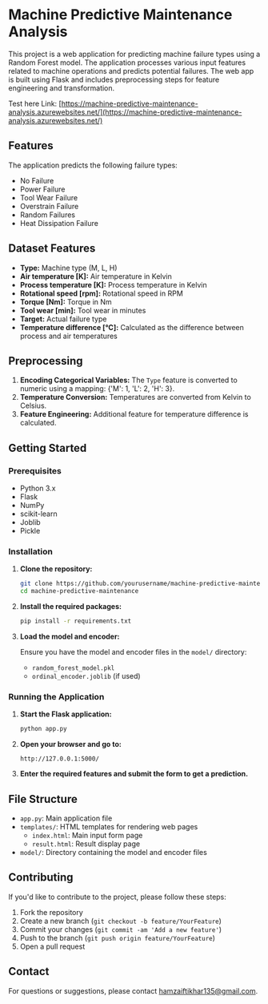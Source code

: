 
# Machine Predictive Maintenance Analysis

This project is a web application for predicting machine failure types using a Random Forest model. The application processes various input features related to machine operations and predicts potential failures. The web app is built using Flask and includes preprocessing steps for feature engineering and transformation.

Test here Link: [https://machine-predictive-maintenance-analysis.azurewebsites.net/](https://machine-predictive-maintenance-analysis.azurewebsites.net/)

## Features

The application predicts the following failure types:
- No Failure
- Power Failure
- Tool Wear Failure
- Overstrain Failure
- Random Failures
- Heat Dissipation Failure

## Dataset Features

- **Type:** Machine type (M, L, H)
- **Air temperature [K]:** Air temperature in Kelvin
- **Process temperature [K]:** Process temperature in Kelvin
- **Rotational speed [rpm]:** Rotational speed in RPM
- **Torque [Nm]:** Torque in Nm
- **Tool wear [min]:** Tool wear in minutes
- **Target:** Actual failure type
- **Temperature difference [°C]:** Calculated as the difference between process and air temperatures

## Preprocessing

1. **Encoding Categorical Variables:** The `Type` feature is converted to numeric using a mapping: {'M': 1, 'L': 2, 'H': 3}.
2. **Temperature Conversion:** Temperatures are converted from Kelvin to Celsius.
3. **Feature Engineering:** Additional feature for temperature difference is calculated.

## Getting Started

### Prerequisites

- Python 3.x
- Flask
- NumPy
- scikit-learn
- Joblib
- Pickle

### Installation

1. **Clone the repository:**

   ```bash
   git clone https://github.com/yourusername/machine-predictive-maintenance.git
   cd machine-predictive-maintenance
   ```

2. **Install the required packages:**

   ```bash
   pip install -r requirements.txt
   ```

3. **Load the model and encoder:**

   Ensure you have the model and encoder files in the `model/` directory:

   - `random_forest_model.pkl`
   - `ordinal_encoder.joblib` (if used)

### Running the Application

1. **Start the Flask application:**

   ```bash
   python app.py
   ```

2. **Open your browser and go to:**

   ```
   http://127.0.0.1:5000/
   ```

3. **Enter the required features and submit the form to get a prediction.**

## File Structure

- `app.py`: Main application file
- `templates/`: HTML templates for rendering web pages
  - `index.html`: Main input form page
  - `result.html`: Result display page
- `model/`: Directory containing the model and encoder files

## Contributing

If you'd like to contribute to the project, please follow these steps:

1. Fork the repository
2. Create a new branch (`git checkout -b feature/YourFeature`)
3. Commit your changes (`git commit -am 'Add a new feature'`)
4. Push to the branch (`git push origin feature/YourFeature`)
5. Open a pull request


## Contact

For questions or suggestions, please contact hamzaiftikhar135@gmail.com.


